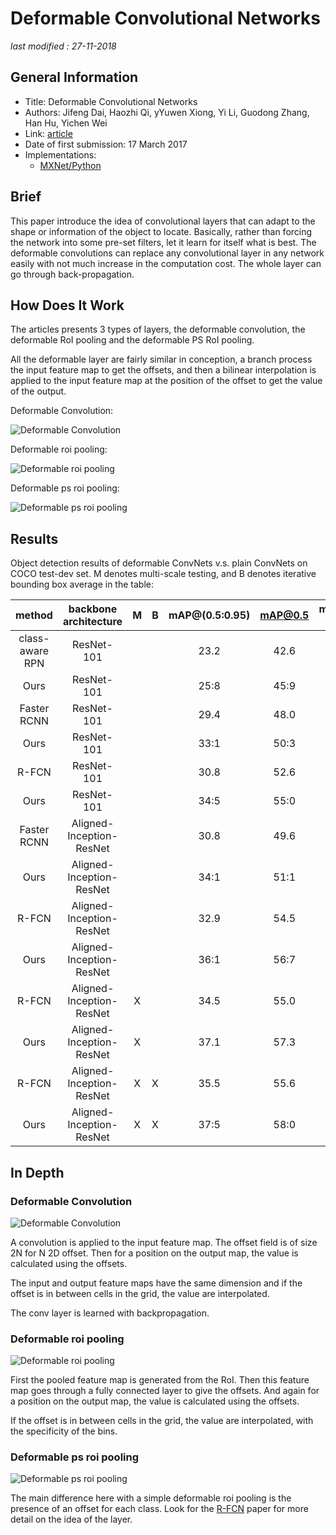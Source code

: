 # Deformable Convolutional Networks

_last modified : 27-11-2018_

## General Information

- Title: Deformable Convolutional Networks
- Authors: Jifeng Dai, Haozhi Qi, yYuwen Xiong, Yi Li, Guodong Zhang, Han Hu, Yichen Wei
- Link: [article](https://arxiv.org/abs/1703.06211)
- Date of first submission: 17 March 2017
- Implementations:
    - [MXNet/Python](https://github.com/msracver/Deformable-ConvNets)

## Brief

This paper introduce the idea of convolutional layers that can adapt to the shape or information of the object to locate. Basically, rather than forcing the network into some pre-set filters, let it learn for itself what is best. The deformable convolutions can replace any convolutional layer in any network easily with not much increase in the computation cost. The whole layer can go through back-propagation.

## How Does It Work

The articles presents 3 types of layers, the deformable convolution, the deformable RoI pooling and the deformable PS RoI pooling.

All the deformable layer are fairly similar in conception, a branch process the input feature map to get the offsets, and then a bilinear interpolation is applied to the input feature map at the position of the offset to get the value of the output.

Deformable Convolution:

![Deformable Convolution](https://raw.githubusercontent.com/D3lt4lph4/papers/master/docs/images/imagedetection/deformableconvnet/deformable_convolution.png "Deformable Convolution")

Deformable roi pooling:

![Deformable roi pooling](https://raw.githubusercontent.com/D3lt4lph4/papers/master/docs/images/imagedetection/deformableconvnet/deformable_roi_pooling.png "Deformable roi pooling")

Deformable ps roi pooling:

![Deformable ps roi pooling](https://raw.githubusercontent.com/D3lt4lph4/papers/master/docs/images/imagedetection/deformableconvnet/deformable_ps_roi_pooling.png "Deformable ps roi pooling")


## Results

Object detection results of deformable ConvNets v.s. plain ConvNets on COCO test-dev set. M denotes multi-scale testing, and B denotes iterative bounding box average in the table:

|method | backbone architecture | M | B | mAP@(0.5:0.95) | mAP@0.5 | mAP@(0.5:0.95) (small) | mAP@(0.5:0.95) (mid) | mAP@(0.5:0.95) (large) |
|:-:|:-:|:-:|:-:|:-:|:-:|:-:|:-:|:-:|
| class-aware RPN  | ResNet-101 | | | 23.2 | 42.6 | 6.9 | 27.1  | 35.1 |
| Ours | ResNet-101 | | | 25:8 | 45:9 | 7:2 | 28:3 | 40: 7  |
| Faster RCNN | ResNet-101 | | | 29.4 | 48.0 | 9.0 | 30.5 | 47.1  |
| Ours | ResNet-101 | |  | 33:1 | 50:3 | 11:6 | 34:9 | 51: 2  |
| R-FCN | ResNet-101 | | | 30.8 | 52.6 | 11.8 | 33.9 | 44.8 |
| Ours | ResNet-101 | |  | 34:5 | 55:0 | 14:0 | 37:7 | 50: 3 |
| Faster RCNN | Aligned-Inception-ResNet | | | 30.8 | 49.6 | 9.6 | 32.5 | 49.0 |
| Ours | Aligned-Inception-ResNet | | | 34:1 | 51:1 | 12:2 | 36:5 | 52:4 |
| R-FCN | Aligned-Inception-ResNet | | | 32.9 | 54.5 | 12.5 | 36.3  | 48.3 |
| Ours | Aligned-Inception-ResNet | | | 36:1 | 56:7 | 14:8 | 39:8 | 52:2 |
| R-FCN | Aligned-Inception-ResNet | X | | 34.5 | 55.0 | 16.8 | 37.3 | 48.3 |
| Ours | Aligned-Inception-ResNet | X | | 37.1 | 57.3 | 18.8 | 39.7 | 52.3 |
| R-FCN | Aligned-Inception-ResNet | X | X | 35.5 | 55.6 | 17.8 | 38.4 | 49.3 |
| Ours | Aligned-Inception-ResNet | X | X | 37:5 | 58:0 | 19:4 | 40:1 | 52:5 |

## In Depth

### Deformable Convolution

![Deformable Convolution](https://raw.githubusercontent.com/D3lt4lph4/papers/master/docs/images/imagedetection/deformableconvnet/deformable_convolution.png "Deformable Convolution")

A convolution is applied to the input feature map. The offset field is of size 2N for N 2D offset. Then for a position on the output map, the value is calculated using the offsets.

The input and output feature maps have the same dimension and if the offset is in between cells in the grid, the value are interpolated.

The conv layer is learned with backpropagation.

### Deformable roi pooling

![Deformable roi pooling](https://raw.githubusercontent.com/D3lt4lph4/papers/master/docs/images/imagedetection/deformableconvnet/deformable_roi_pooling.png "Deformable roi pooling")

First the pooled feature map is generated from the RoI. Then this feature map goes through a fully connected layer to give the offsets. And again for a position on the output map, the value is calculated using the offsets.

If the offset is in between cells in the grid, the value are interpolated, with the specificity of the bins.


### Deformable ps roi pooling

![Deformable ps roi pooling](https://raw.githubusercontent.com/D3lt4lph4/papers/master/docs/images/imagedetection/deformableconvnet/deformable_ps_roi_pooling.png "Deformable ps roi pooling")

The main difference here with a simple deformable roi pooling is the presence of an offset for each class. Look for the [R-FCN](https://arxiv.org/abs/1605.06409) paper for more detail on the idea of the layer.